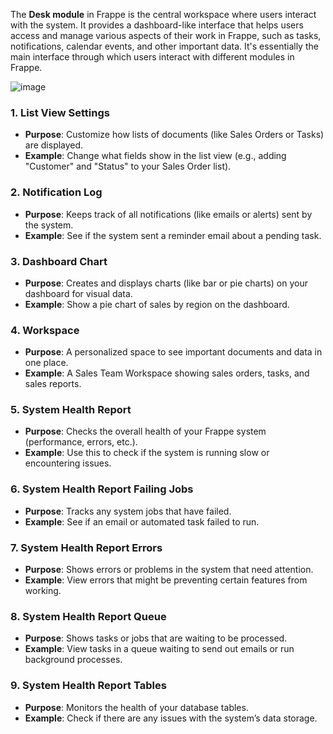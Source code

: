 
The **Desk module** in Frappe is the central workspace where users interact with the system. It provides a dashboard-like interface that helps users access and manage various aspects of their work in Frappe, such as tasks, notifications, calendar events, and other important data. It's essentially the main interface through which users interact with different modules in Frappe.


![image](https://github.com/user-attachments/assets/83855bfb-4ebd-458a-b14f-20ec6a77fd33)

### 1. List View Settings
- **Purpose**: Customize how lists of documents (like Sales Orders or Tasks) are displayed.
- **Example**: Change what fields show in the list view (e.g., adding "Customer" and "Status" to your Sales Order list).

### 2. Notification Log
- **Purpose**: Keeps track of all notifications (like emails or alerts) sent by the system.
- **Example**: See if the system sent a reminder email about a pending task.

### 3. Dashboard Chart
- **Purpose**: Creates and displays charts (like bar or pie charts) on your dashboard for visual data.
- **Example**: Show a pie chart of sales by region on the dashboard.

### 4. Workspace
- **Purpose**: A personalized space to see important documents and data in one place.
- **Example**: A Sales Team Workspace showing sales orders, tasks, and sales reports.

### 5. System Health Report
- **Purpose**: Checks the overall health of your Frappe system (performance, errors, etc.).
- **Example**: Use this to check if the system is running slow or encountering issues.

### 6. System Health Report Failing Jobs
- **Purpose**: Tracks any system jobs that have failed.
- **Example**: See if an email or automated task failed to run.

### 7. System Health Report Errors
- **Purpose**: Shows errors or problems in the system that need attention.
- **Example**: View errors that might be preventing certain features from working.

### 8. System Health Report Queue
- **Purpose**: Shows tasks or jobs that are waiting to be processed.
- **Example**: View tasks in a queue waiting to send out emails or run background processes.

### 9. System Health Report Tables
- **Purpose**: Monitors the health of your database tables.
- **Example**: Check if there are any issues with the system’s data storage.

